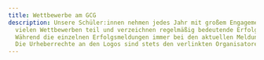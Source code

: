 ```yaml
---
title: Wettbewerbe am GCG
description: Unsere Schüler:innen nehmen jedes Jahr mit großem Engagement an
  vielen Wettbewerben teil und verzeichnen regelmäßig bedeutende Erfolge.
  Während die einzelnen Erfolgsmeldungen immer bei den aktuellen Meldungen zu finden sind, sehen Sie hier eine detaillierte Auflistung der meisten Wettbewerbe. 
  Die Urheberrechte an den Logos sind stets den verlinkten Organisatoren vorbehalten.
---
```

